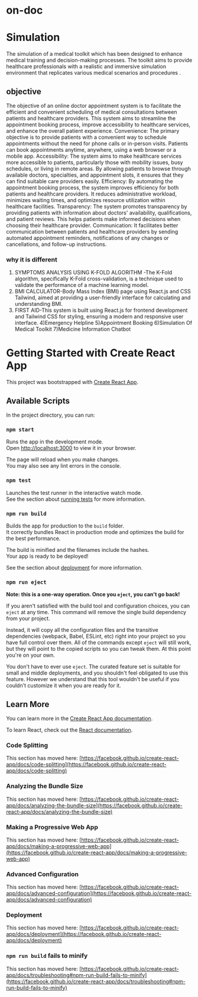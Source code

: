 # on-doc
# Simulation 
The simulation of a medical toolkit which has been designed to enhance medical training and decision-making processes. The toolkit aims to provide healthcare professionals with a realistic and immersive simulation environment that replicates various medical scenarios and procedures .

## objective
The objective of an online doctor appointment system is to facilitate the efficient and convenient scheduling of medical consultations between patients and healthcare providers. This system aims to streamline the appointment booking process, improve accessibility to healthcare services, and enhance the overall patient experience.
Convenience: The primary objective is to provide patients with a convenient way to schedule appointments without the need for phone calls or in-person visits. Patients can book appointments anytime, anywhere, using a web browser or a mobile app.
Accessibility: The system aims to make healthcare services more accessible to patients, particularly those with mobility issues, busy schedules, or living in remote areas. By allowing patients to browse through available doctors, specialties, and appointment slots, it ensures that they can find suitable care providers easily.
Efficiency: By automating the appointment booking process, the system improves efficiency for both patients and healthcare providers. It reduces administrative workload, minimizes waiting times, and optimizes resource utilization within healthcare facilities.
Transparency: The system promotes transparency by providing patients with information about doctors' availability, qualifications, and patient reviews. This helps patients make informed decisions when choosing their healthcare provider.
Communication: It facilitates better communication between patients and healthcare providers by sending automated appointment reminders, notifications of any changes or cancellations, and follow-up instructions.

### why it is different
1) SYMPTOMS ANALYSIS USING K-FOLD ALGORITHM -The K-Fold algorithm, specifically K-Fold cross-validation, is a technique used to validate the performance of a machine learning model.
2) BMI CALCULATOR-Body Mass Index (BMI) page using React.js and CSS Tailwind, aimed at providing a user-friendly interface for calculating and understanding BMI.
3) FIRST AID-This system is built using React.js for frontend development and Tailwind CSS for styling, ensuring a modern and responsive user interface.
4)Emergency Helpline
5)Appointment Booking
6)Simulation Of Medical Toolkit
7)Medicine Information Chatbot

# Getting Started with Create React App

This project was bootstrapped with [Create React App](https://github.com/facebook/create-react-app).

## Available Scripts

In the project directory, you can run:

### `npm start`

Runs the app in the development mode.\
Open [http://localhost:3000](http://localhost:3000) to view it in your browser.

The page will reload when you make changes.\
You may also see any lint errors in the console.

### `npm test`

Launches the test runner in the interactive watch mode.\
See the section about [running tests](https://facebook.github.io/create-react-app/docs/running-tests) for more information.

### `npm run build`

Builds the app for production to the `build` folder.\
It correctly bundles React in production mode and optimizes the build for the best performance.

The build is minified and the filenames include the hashes.\
Your app is ready to be deployed!

See the section about [deployment](https://facebook.github.io/create-react-app/docs/deployment) for more information.

### `npm run eject`

**Note: this is a one-way operation. Once you `eject`, you can't go back!**

If you aren't satisfied with the build tool and configuration choices, you can `eject` at any time. This command will remove the single build dependency from your project.

Instead, it will copy all the configuration files and the transitive dependencies (webpack, Babel, ESLint, etc) right into your project so you have full control over them. All of the commands except `eject` will still work, but they will point to the copied scripts so you can tweak them. At this point you're on your own.

You don't have to ever use `eject`. The curated feature set is suitable for small and middle deployments, and you shouldn't feel obligated to use this feature. However we understand that this tool wouldn't be useful if you couldn't customize it when you are ready for it.

## Learn More

You can learn more in the [Create React App documentation](https://facebook.github.io/create-react-app/docs/getting-started).

To learn React, check out the [React documentation](https://reactjs.org/).

### Code Splitting

This section has moved here: [https://facebook.github.io/create-react-app/docs/code-splitting](https://facebook.github.io/create-react-app/docs/code-splitting)

### Analyzing the Bundle Size

This section has moved here: [https://facebook.github.io/create-react-app/docs/analyzing-the-bundle-size](https://facebook.github.io/create-react-app/docs/analyzing-the-bundle-size)

### Making a Progressive Web App

This section has moved here: [https://facebook.github.io/create-react-app/docs/making-a-progressive-web-app](https://facebook.github.io/create-react-app/docs/making-a-progressive-web-app)

### Advanced Configuration

This section has moved here: [https://facebook.github.io/create-react-app/docs/advanced-configuration](https://facebook.github.io/create-react-app/docs/advanced-configuration)

### Deployment

This section has moved here: [https://facebook.github.io/create-react-app/docs/deployment](https://facebook.github.io/create-react-app/docs/deployment)

### `npm run build` fails to minify

This section has moved here: [https://facebook.github.io/create-react-app/docs/troubleshooting#npm-run-build-fails-to-minify](https://facebook.github.io/create-react-app/docs/troubleshooting#npm-run-build-fails-to-minify)
